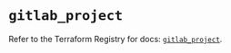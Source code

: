 # `gitlab_project`

Refer to the Terraform Registry for docs: [`gitlab_project`](https://registry.terraform.io/providers/gitlabhq/gitlab/17.7.1/docs/resources/project).
